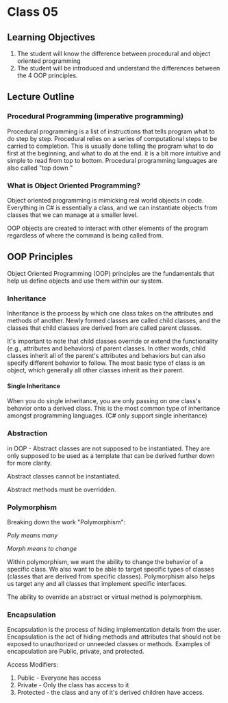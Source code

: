 ﻿# Class 05

## Learning Objectives
1. The student will know the difference between procedural and object oriented programming
1. The student will be introduced and understand the differences between the 4 OOP principles.

## Lecture Outline

### Procedural Programming (imperative programming)
Procedural programming is a list of instructions that tells program what to do step by step.
Procedural relies on a series of computational steps to be carried to completion. This is usually done telling 
the program what to do first at the beginning, and what to do at the end. it is a bit more intuitive and simple
to read from top to bottom. Procedural programming languages are also called "top down "

### What is Object Oriented Programming?
Object oriented programming is mimicking real world objects in code. 
Everything in C# is essentially a class, and we can instantiate objects from 
classes that we can manage at a smaller level. 

OOP objects are created to interact with other elements of the program regardless of where the command
is being called from. 

## OOP Principles
Object Oriented Programming (OOP) principles are the fundamentals that help us define objects and use them
within our system. 

### Inheritance

Inheritance is the process by which one class takes on the attributes and methods of another. 
Newly formed classes are called child classes, and the classes that child classes are derived from 
are called parent classes.

It's important to note that child classes override or extend the functionality (e.g., attributes and behaviors) of parent classes. In other words, child classes inherit all of the parent's attributes and behaviors but can also specify different behavior to follow. The most basic type of class is an object, 
which generally all other classes inherit as their parent.

#### Single Inheritance
When you do single inheritance, you are only passing on one class's behavior onto a derived class. This is 
the most common type of inheritance amongst programming languages. (C# only support single inheritance)


### Abstraction

in OOP - Abstract classes are not supposed to be instantiated. They are only supposed to be used as a template that can be
derived further down for more clarity. 

Abstract classes cannot be instantiated. 

Abstract methods must be overridden. 

### Polymorphism
Breaking down the work "Polymorphism":

*Poly means many*

*Morph means to change*

Within polymorphism, we want the ability to change the behavior of a specific class. We also want to be able to target specific types of classes (classes that are derived from specific classes). Polymorphism also helps us target any and all classes that implement specific interfaces. 

The ability to override an abstract or virtual method is polymorphism. 


### Encapsulation

Encapsulation is the process of hiding implementation details from the user.
Encapsulation is the act of hiding methods and attributes that should not be exposed to unauthorized or unneeded
classes or methods. Examples of encapsulation are Public, private, and protected. 

Access Modifiers: 
1. Public - Everyone has access
1. Private - Only the class has access to it
1. Protected - the class and any of it's derived children have access. 


